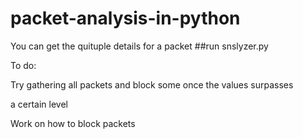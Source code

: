 # packet-analysis-in-python

You can get the quituple details for a packet ##run snslyzer.py

To do:

Try gathering all packets and block some once the values surpasses

a certain level

Work on how to block packets
